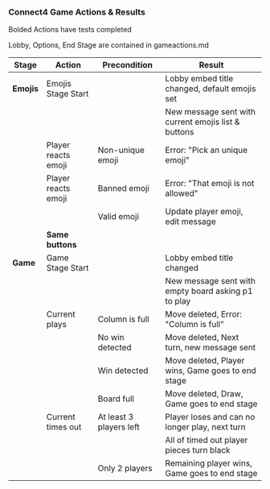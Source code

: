 ### Connect4 Game Actions & Results

Bolded Actions have tests completed

Lobby, Options, End Stage are contained in gameactions.md

| **Stage**  | **Action**          | **Precondition**        | **Result**                                          |
| ---------- | ------------------- | ----------------------- | --------------------------------------------------- |
| **Emojis** | Emojis Stage Start  |                         | Lobby embed title changed, default emojis set       |
|            |                     |                         | New message sent with current emojis list & buttons |
|            | Player reacts emoji | Non-unique emoji        | Error: "Pick an unique emoji"                       |
|            | Player reacts emoji | Banned emoji            | Error: "That emoji is not allowed"                  |
|            |                     | Valid emoji             | Update player emoji, edit message                   |
|            | **Same buttons**    |                         |
| **Game**   | Game Stage Start    |                         | Lobby embed title changed                           |
|            |                     |                         | New message sent with empty board asking p1 to play |
|            | Current plays       | Column is full          | Move deleted, Error: "Column is full"               |
|            |                     | No win detected         | Move deleted, Next turn, new message sent           |
|            |                     | Win detected            | Move deleted, Player wins, Game goes to end stage   |
|            |                     | Board full              | Move deleted, Draw, Game goes to end stage          |
|            | Current times out   | At least 3 players left | Player loses and can no longer play, next turn      |
|            |                     |                         | All of timed out player pieces turn black           |
|            |                     | Only 2 players          | Remaining player wins, Game goes to end stage       |

